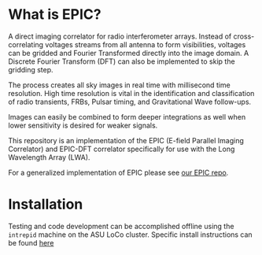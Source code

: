 

# What is EPIC?
A direct imaging correlator for radio interferometer arrays. Instead of cross-correlating voltages streams from all antenna to form visibilities, voltages can be gridded and Fourier Transformed directly into the image domain. A Discrete Fourier Transform (DFT) can also be implemented to skip the gridding step.

The process creates all sky images in real time with millisecond time resolution. High time resolution is vital in the identification and classification of radio transients, FRBs, Pulsar timing, and Gravitational Wave follow-ups.

Images can easily be combined to form deeper integrations as well when lower sensitivity is desired for weaker signals.

This repository is an implementation of the EPIC (E-field Parallel Imaging Correlator) and EPIC-DFT correlator specifically for use with the Long Wavelength Array (LWA).

For a generalized implementation of EPIC please see [our EPIC repo](https://github.com/epic-astronomy/EPIC).

# Installation
Testing and code development can be accomplished offline using the `intrepid` machine on the ASU LoCo cluster. Specific install instructions can be found [here](INSTALL_ASU.md)
